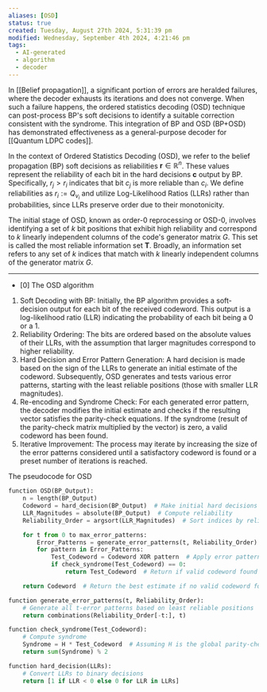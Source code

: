 ```yaml
---
aliases: [OSD]
status: true
created: Tuesday, August 27th 2024, 5:31:39 pm
modified: Wednesday, September 4th 2024, 4:21:46 pm
tags:
  - AI-generated
  - algorithm
  - decoder
---
```


In [[Belief propagation]], a significant portion of errors are heralded failures, where the decoder exhausts its iterations and does not converge. When such a failure happens, the ordered statistics decoding (OSD) technique can post-process BP's soft decisions to identify a suitable correction consistent with the syndrome. This integration of BP and OSD (BP+OSD) has demonstrated effectiveness as a general-purpose decoder for [[Quantum LDPC codes]].

In the context of Ordered Statistics Decoding (OSD), we refer to the belief propagation (BP) soft decisions as reliabilities $\mathbf{r} \in \mathbb{R}^n$. These values represent the reliability of each bit in the hard decisions $\mathbf{c}$ output by BP. Specifically, $r_j > r_i$ indicates that bit $c_j$ is more reliable than $c_i$. We define reliabilities as $r_i := Q_{v_i}$ and utilize Log-Likelihood Ratios (LLRs) rather than probabilities, since LLRs preserve order due to their monotonicity.

The initial stage of OSD, known as order-0 reprocessing or OSD-0, involves identifying a set of $k$ bit positions that exhibit high reliability and correspond to $k$ linearly independent columns of the code's generator matrix $G$. This set is called the most reliable information set $\mathbf{T}$. Broadly, an information set refers to any set of $k$ indices that match with $k$ linearly independent columns of the generator matrix $G$.

---
- [0] The OSD algorithm
1. Soft Decoding with BP: Initially, the BP algorithm provides a soft-decision output for each bit of the received codeword. This output is a log-likelihood ratio (LLR) indicating the probability of each bit being a 0 or a 1.
2. Reliability Ordering: The bits are ordered based on the absolute values of their LLRs, with the assumption that larger magnitudes correspond to higher reliability.
3. Hard Decision and Error Pattern Generation: A hard decision is made based on the sign of the LLRs to generate an initial estimate of the codeword. Subsequently, OSD generates and tests various error patterns, starting with the least reliable positions (those with smaller LLR magnitudes).
4. Re-encoding and Syndrome Check: For each generated error pattern, the decoder modifies the initial estimate and checks if the resulting vector satisfies the parity-check equations. If the syndrome (result of the parity-check matrix multiplied by the vector) is zero, a valid codeword has been found.
5. Iterative Improvement: The process may iterate by increasing the size of the error patterns considered until a satisfactory codeword is found or a preset number of iterations is reached.

The pseudocode for OSD

```python
function OSD(BP_Output):
    n = length(BP_Output)
    Codeword = hard_decision(BP_Output)  # Make initial hard decisions
    LLR_Magnitudes = absolute(BP_Output)  # Compute reliability
    Reliability_Order = argsort(LLR_Magnitudes)  # Sort indices by reliability

    for t from 0 to max_error_patterns:
        Error_Patterns = generate_error_patterns(t, Reliability_Order)
        for pattern in Error_Patterns:
            Test_Codeword = Codeword XOR pattern  # Apply error pattern
            if check_syndrome(Test_Codeword) == 0:
                return Test_Codeword  # Return if valid codeword found

    return Codeword  # Return the best estimate if no valid codeword found

function generate_error_patterns(t, Reliability_Order):
    # Generate all t-error patterns based on least reliable positions
    return combinations(Reliability_Order[-t:], t)

function check_syndrome(Test_Codeword):
    # Compute syndrome
    Syndrome = H * Test_Codeword  # Assuming H is the global parity-check matrix
    return sum(Syndrome) % 2

function hard_decision(LLRs):
    # Convert LLRs to binary decisions
    return [1 if LLR < 0 else 0 for LLR in LLRs]
```

